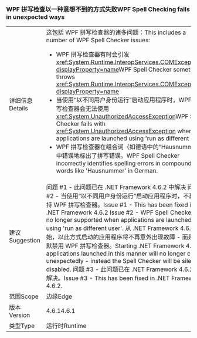 ### <a name="wpf-spell-checking-fails-in-unexpected-ways"></a><span data-ttu-id="599c3-101">WPF 拼写检查以一种意想不到的方式失败</span><span class="sxs-lookup"><span data-stu-id="599c3-101">WPF Spell Checking fails in unexpected ways</span></span>

|   |   |
|---|---|
|<span data-ttu-id="599c3-102">详细信息</span><span class="sxs-lookup"><span data-stu-id="599c3-102">Details</span></span>|<span data-ttu-id="599c3-103">这包括 WPF 拼写检查器的诸多问题：</span><span class="sxs-lookup"><span data-stu-id="599c3-103">This includes a number of WPF Spell Checker issues:</span></span><ul><li><span data-ttu-id="599c3-104">WPF 拼写检查器有时会引发 <xref:System.Runtime.InteropServices.COMException?displayProperty=name></span><span class="sxs-lookup"><span data-stu-id="599c3-104">WPF Spell Checker sometimes throws <xref:System.Runtime.InteropServices.COMException?displayProperty=name></span></span></li><li><span data-ttu-id="599c3-105">当使用“以不同用户身份运行”启动应用程序时，WPF 拼写检查器会无法使用 <xref:System.UnauthorizedAccessException></span><span class="sxs-lookup"><span data-stu-id="599c3-105">WPF Spell Checker fails with <xref:System.UnauthorizedAccessException> when applications are launched using 'run as different user'</span></span></li><li><span data-ttu-id="599c3-106">WPF 拼写检查器在组合词（如德语中的“Hausnummer”）中错误地标出了拼写错误。</span><span class="sxs-lookup"><span data-stu-id="599c3-106">WPF Spell Checker incorrectly identifies spelling errors in compound words like 'Hausnummer' in German.</span></span></li></ul>|
|<span data-ttu-id="599c3-107">建议</span><span class="sxs-lookup"><span data-stu-id="599c3-107">Suggestion</span></span>|<span data-ttu-id="599c3-108">问题 #1 - 此问题已在 .NET Framework 4.6.2 中解决 问题 #2 - 当使用“以不同用户身份运行”启动应用程序时，不再支持 WPF 拼写检查器。</span><span class="sxs-lookup"><span data-stu-id="599c3-108">Issue #1 - This has been fixed in .NET Framework 4.6.2 Issue #2 - WPF Spell Checker is no longer supported when applications are launched using 'run as different user'.</span></span> <span data-ttu-id="599c3-109">从 .NET Framework 4.6.2 开始，以此方式启动的应用程序将不再意外出现故障 - 而是静默禁用 WPF 拼写检查器。</span><span class="sxs-lookup"><span data-stu-id="599c3-109">Starting .NET Framework 4.6.2, applications launched in this manner will no longer crash unexpectedly - instead the Spell Checker will be silently disabled.</span></span> <span data-ttu-id="599c3-110">问题 #3 - 此问题已在 .NET Framework 4.6.2 中解决。</span><span class="sxs-lookup"><span data-stu-id="599c3-110">Issue #3 - This has been fixed in .NET Framework 4.6.2.</span></span>|
|<span data-ttu-id="599c3-111">范围</span><span class="sxs-lookup"><span data-stu-id="599c3-111">Scope</span></span>|<span data-ttu-id="599c3-112">边缘</span><span class="sxs-lookup"><span data-stu-id="599c3-112">Edge</span></span>|
|<span data-ttu-id="599c3-113">版本</span><span class="sxs-lookup"><span data-stu-id="599c3-113">Version</span></span>|<span data-ttu-id="599c3-114">4.6.1</span><span class="sxs-lookup"><span data-stu-id="599c3-114">4.6.1</span></span>|
|<span data-ttu-id="599c3-115">类型</span><span class="sxs-lookup"><span data-stu-id="599c3-115">Type</span></span>|<span data-ttu-id="599c3-116">运行时</span><span class="sxs-lookup"><span data-stu-id="599c3-116">Runtime</span></span>|

